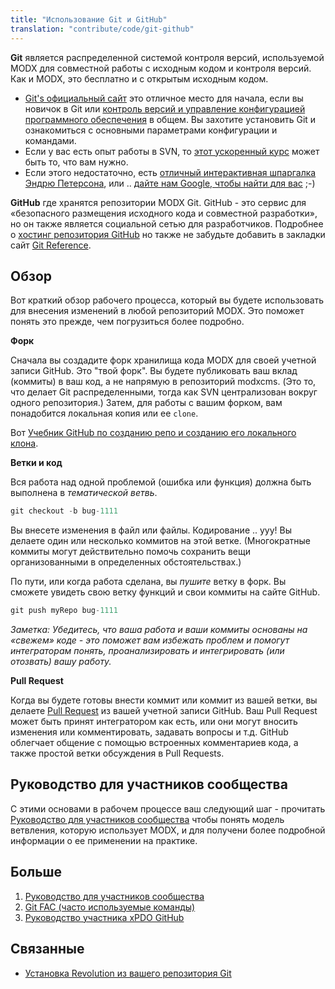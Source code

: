 ```yaml
---
title: "Использование Git и GitHub"
translation: "contribute/code/git-github"
---
```


**Git** является распределенной системой контроля версий, используемой MODX для совместной работы с исходным кодом и контроля версий. Как и MODX, это бесплатно и с открытым исходным кодом.

- [Git's официальный сайт](http://git-scm.com/) это отличное место для начала, если вы новичок в Git или [контроль версий и управление конфигурацией программного обеспечения](http://en.wikipedia.org/wiki/Revision_control) в общем. Вы захотите установить Git и ознакомиться с основными параметрами конфигурации и командами.
- Если у вас есть опыт работы в SVN, то [этот ускоренный курс](http://git.or.cz/course/svn.html) может быть то, что вам нужно.
- Если этого недостаточно, есть [отличный интерактивная шпаргалка Эндрю Петерсона](http://www.ndpsoftware.com/git-cheatsheet.html), или .. [дайте нам Google, чтобы найти для вас](http://lmgtfy.com/?q=git+svn) ;-)

**GitHub** где хранятся репозитории MODX Git. GitHub - это сервис для «безопасного размещения исходного кода и совместной разработки», но он также является социальной сетью для разработчиков.
Подробнее о [хостинг репозитория GitHub](https://github.com/features/hosting) но также не забудьте добавить в закладки сайт [Git Reference](http://gitref.org/).

## Обзор 

Вот краткий обзор рабочего процесса, который вы будете использовать для внесения изменений в любой репозиторий MODX. Это поможет понять это прежде, чем погрузиться более подробно.

**Форк**

Сначала вы создадите форк хранилища кода MODX для своей учетной записи GitHub. Это "твой форк". Вы будете публиковать ваш вклад (коммиты) в ваш код, а не напрямую в репозиторий modxcms. (Это то, что делает Git распределенными, тогда как SVN централизован вокруг одного репозитория.) Затем, для работы с вашим форком, вам понадобится локальная копия или ее `clone`.

Вот [Учебник GitHub по созданию репо и созданию его локального клона](http://help.github.com/fork-a-repo/).

**Ветки и код**

Вся работа над одной проблемой (ошибка или функция) должна быть выполнена в _тематической ветвь_. 
``` php 
git checkout -b bug-1111
```

Вы внесете изменения в файл или файлы. Кодирование .. ууу! Вы делаете один или несколько коммитов на этой ветке. (Многократные коммиты могут действительно помочь сохранить вещи организованными в определенных обстоятельствах.)

По пути, или когда работа сделана, вы _пушите_ ветку в форк. Вы сможете увидеть свою ветку функций и свои коммиты на сайте GitHub.

``` php 
git push myRepo bug-1111
```

_Заметка: Убедитесь, что ваша работа и ваши коммиты основаны на «свежем» коде - это поможет вам избежать проблем и помогут интеграторам понять, проанализировать и интегрировать (или отозвать) вашу работу._

**Pull Request**

Когда вы будете готовы внести коммит или коммит из вашей ветки, вы делаете [Pull Request](http://help.github.com/pull-requests/) из вашей учетной записи GitHub. Ваш Pull Request может быть принят интегратором как есть, или они могут вносить изменения или комментировать, задавать вопросы и т.д. GitHub облегчает общение с помощью встроенных комментариев кода, а также простой ветки обсуждения в Pull Requests.

## Руководство для участников сообщества 

С этими основами в рабочем процессе ваш следующий шаг - прочитать [Руководство для участников сообщества](/contribute/code/contributors-guide "Community Contributor's Guide") чтобы понять модель ветвления, которую использует MODX, и для получени более подробной информации о ее применении на практике.

## Больше 

1. [Руководство для участников сообщества](/contribute/code/contributors-guide)
2. [Git FAC (часто используемые команды)](contribute/code/git-github/frequent-commands)
3. [Руководство участника xPDO GitHub](/contribute/code/xpdo)

## **Связанные**

- [Установка Revolution из вашего репозитория Git](getting-started/installation/git "Git Installation")

